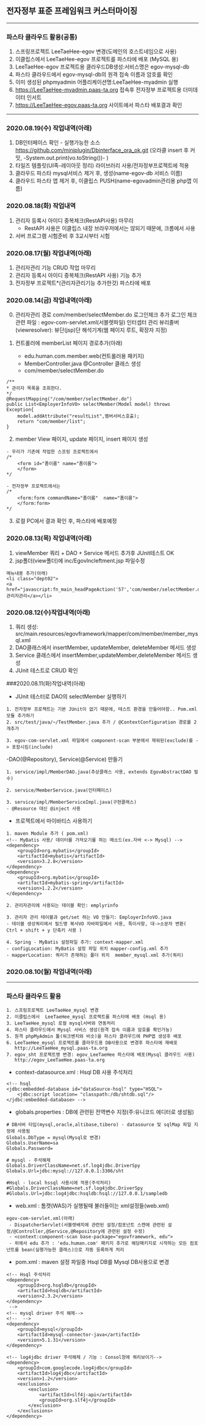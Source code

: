 ## 전자정부 표준 프레임워크 커스터마이징
***
### 파스타 클라우드 활용(공통)
1. 스프링프로젝트 LeeTaeHee-egov 변경(도메인의 호스트네임으로 사용)
2. 이클립스에서  LeeTaeHee-egov 프로젝트를 파스타에 배포 (MySQL 용)
3. LeeTaeHee-egov 프로젝트용 클라우드DB생성:서비스명은 egov-mysql-db
4. 파스타 클라우드에서 egov-mysql-db의 원격 접속 이름과 암호를 확인
5. 이미 생성된 phpmyadmin 어플리케이션명:LeeTaeHee-myadmin 실행
6. https://LeeTaeHee-myadmin.paas-ta.org 접속후 전자정부 프로젝트용 더미데이터 인서트
7. https://LeeTaeHee-egov.paas-ta.org 사이트에서 파스타 배포결과 확인
***

### 2020.08.19(수) 작업내역(아래)
1. DB인터페이스 확인 - 실행가능한 소스 https://github.com/miniplugin/Dbinterface_ora_ok.git
	(오라클 insert 후 커밋, -System.out.print(vo.toString())- )
2. 타일즈 템플릿(UI족-레이아웃 정리) 라이브러리 사용/전자정부프로젝트에 적용
3. 클라우드 파스타 mysql서비스 제거 후, 생성(name-egov-db 서비스 이름)
4. 클라우드 파스타 앱 제거 후, 이클립스 PUSH(name-egovadmin관리용 php앱 이름)

### 2020.08.18(화) 작업내역
1. 관리자 등록시 아이디 중복체크(RestAPI사용) 마무리
	- RestAPI 사용은 이클립스 내장 브라우저에서는 않되기 때문에, 크롬에서 사용
2. 서버 프로그램 시험준비 후 3교시부터 시험

### 2020.08.17(월) 작업내역(아래)
1. 관리자관리 기능 CRUD 작업 마무리
2. 관리자 등록시 아이디 중복체크(RestAPI 사용) 기능 추가
3. 전자정부 프로젝트*(관리자관리기능 추가한것) 파스타에 배포

### 2020.08.14(금) 작업내역(아래)

0. 관리자관리 경로 com/member/selectMember.do 로그인체크 추가
	로그인 체크 관련 파일 : egov-com-servlet.xml(서블렛파일) 인터셉터 관리
	뷰리졸버(viewresolver): 뷰단(jsp)단 해석기계(웹 페이지 루트, 확장자 지정)
	
1. 컨트롤러에 memberList 페이지 경로추가(아래)
	- edu.human.com.member.web(컨트롤러용 패키지)
	- MemberController.java @Controller 클래스 생성
	- com/member/selectMember.do

```
/** 
* 관리자 목록을 조회한다.
*/
@RequestMapping("/com/member/selectMember.do")
public List<EmployerInfoVO> selectMember(Model model) throws Exception{
	model.addAttribute("resultList",멤버서비스호출);
	return "com/member/list";
}
```
2. member View 페이지, update 페이지, insert 페이지 생성

```
- 우리가 기존에 작업한 스프링 프로젝트에서 
/*
	<form id="폼이름" name="폼이름">
	</form>
*/

- 전자정부 프로젝트에서는 
/*
	<form:form commandName="폼이름"  name="폼이름">
	</form:form>
*/
```
3. 로컬 PC에서 결과 확인 후, 파스타에 배포예정


### 2020.08.13(목) 작업내역(아래)
1. viewMember 쿼리 + DAO + Service 메서드 추가후 JUnit테스트 OK
2. jsp폴더(view폴더)에 inc/EgovIncleftment.jsp 파일수정

```
메뉴내용 추가(아래)
<li class="dept02">
<a href="javascript:fn_main_headPageAction('57','com/member/selectMember.do')">관리자관리</a></li>
```

### 2020.08.12(수)작업내역(아래)
1. 쿼리 생성: src/main.resources/egovframework/mapper/com/member/member_mysql.xml
2. DAO클래스에서 insertMember, updateMember, deleteMember 메서드 생성
3. Service 클래스에서 insertMember,updateMember,deleteMember 메서드 생성
4. JUnit 테스트로 CRUD 확인


###2020.08.11(화)작업내역(아래)
- JUnit 테스터로 DAO의 selectMember 실행하기

```
1. 전자정부 프로젝트는 기본 JUnit이 없기 때문에, 테스트 환경을 만들어야함.. Pom.xml 모듈 추가하기
2. src/test/java/~/TestMember.java 추가 / @ContextConfiguration 경로를 2개추가

3. egov-com-servlet.xml 파일에서 component-scan 부분에서 제워된(exclude)를 -> 포함시킴(include)
```

-DAO(@Repository), Service(@Service) 만들기

```
1. service/impl/MemberDAO.java(추상클래스 사용, extends EgovAbstractDAO 필수)

2. service/MemberService.java(인터페이스)

3. service/impl/MemberServiceImpl.java(구현클래스)
- @Resource 대신 @inject 사용
```

- 프로젝트에서 마이바티스 사용하기

```
1. maven Module 추가 ( pom.xml)
<!-- MyBatis 사용/ 데이터를 가져오기를 하는 메소드(ex.자바 <-> Mysql) -->
<dependency>
	<groupId>org.mybatis</groupId>
	<artifactId>mybatis</artifactId>
	<version>3.2.8</version>
</dependency>
<dependency>
	<groupId>org.mybatis</groupId>
	<artifactId>mybatis-spring</artifactId>
	<version>1.2.2</version>
</dependency>

2. 관리자관리에 사용되는 테이블 확인: emplyrinfo

3. 관리자 관리 테이블과 get/set 하는 VO 만들기: EmployerInfoVO.java
- 테이블 생성쿼리에서 필드명 복사VO 자바파일에서 사용, 특이사항, 대->소문자 변환( Ctrl + shift + y 단축키 사용 )

4. Spring - MyBatis 설정파일 추가: context-mapper.xml
- configLocation: MyBatis 설정 파일 위치 mapper-config.xml 추가
- mapperLocation: 쿼리가 존재하는 폴더 위치  member_mysql.xml 추가(쿼리)
```


### 2020.08.10(월) 작업내역(아래)
***
### 파스타 클라우드 활용
	1. 스프링프로젝트 LeeTaeHee_mysql 변경
	2. 이클립스에서  LeeTaeHee_mysql 프로젝트를 파스타에 배포 (Hsql 용)
	3. LeeTaeHee_mysql 로컬 mysql서버와 연동처리
	4. 파스타 클라우드에서 Mysql 서비스 생성(원격 접속 이름과 암호를 확인가능)
	5. 원격 phpMyAdmin 툴(워크벤치와 비슷)을 파스타 클라우드에 PHP앱 생성후 배포
	6. LeeTaeHee_mysql 프로젝트를 클라우드용 DB사용으로 변경후 파스타에 재배포
	   http://LeeTaeHee_mysql.paas-ta.org
	7. egov_sht 프로젝트명 변경: egov_LeeTaeHee 파스타에 배포(Mysql 클라우드 사용)
	   http://egov_LeeTaeHee.paas-ta.org
	   
- context-datasource.xml : Hsql DB 사용 주석처리

```
<!-- hsql
<jdbc:embedded-database id="dataSource-hsql" type="HSQL">
	<jdbc:script location= "classpath:/db/shtdb.sql"/>
</jdbc:embedded-database> -->
```
- globals.properties : DB에 관련된 전역변수 지정(주:유니코드 에디터로 생성됨)

```
# DB서버 타입(mysql,oracle,altibase,tibero) - datasource 및 sqlMap 파일 지정에 사용됨
Globals.DbType = mysql(Mysql로 변경)
Globals.UserName=sa
Globals.Password=

# mysql - 주석해제
Globals.DriverClassName=net.sf.log4jdbc.DriverSpy
Globals.Url=jdbc:mysql://127.0.0.1:3306/sht

#Hsql - local hssql 사용시에 적용(주석처리)
#Globals.DriverClassName=net.sf.log4jdbc.DriverSpy
#Globals.Url=jdbc:log4jdbc:hsqldb:hsql://127.0.0.1/sampledb
```
- web.xml : 톰캣(WAS)가 실행될때 불러들이는 xml설정들(web.xml)

```
egov-com-servlet.xml(아래)
 - DispatcherServlet(서블렛배치에 관련된 설정/컴포넌트 스캔에 관련된 설정/@Controller,@Service,@Repository에 관련된 설정 수정)
 - <context:component-scan base-package="egovframework, edu">
 - 위에서 edu 추가 : 'edu.human.com' 패키지 추가로 해당패키지로 시작하는 모든 컴포넌트를 bean(실행가능한 클래스)으로 자동 등록하게 처리
```

- pom.xml : maven 설정 파일중 Hsql DB를 Mysql DB사용으로 변경

```
<!-- Hsql 주석처리
<dependency>
	<groupId>org.hsqldb</groupId>
	<artifactId>hsqldb</artifactId>
	<version>2.3.2</version>
</dependency>
 -->
<!-- mysql driver 주석 해제-->
<!--  -->
<dependency>
    <groupId>mysql</groupId>
    <artifactId>mysql-connector-java</artifactId>
    <version>5.1.31</version>
</dependency>

<!-- log4jdbc driver 주석해제 / 기능 : Consol창에 쿼리보이기-->
<dependency>
    <groupId>com.googlecode.log4jdbc</groupId>
    <artifactId>log4jdbc</artifactId>
    <version>1.2</version>
    <exclusions>
        <exclusion>
            <artifactId>slf4j-api</artifactId>
            <groupId>org.slf4j</groupId>
        </exclusion>
    </exclusions>
</dependency>		
```

